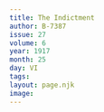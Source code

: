 ```yaml
---
title: The Indictment
author: B-7387
issue: 27
volume: 6
year: 1917
month: 25
day: VI
tags:
layout: page.njk
image:
---
```


